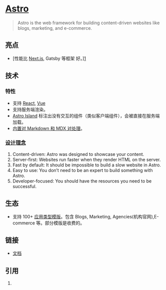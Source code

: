 # [Astro](https://astro.build/)
> Astro is the web framework for building content-driven websites like blogs, marketing, and e-commerce.

## 亮点
* [性能比 [Next.js](./next.md), Gatsby 等框架 好。][1]

## 技术
### 特性
* 支持 [React](../../frontend/content/react.md), [Vue](../../frontend/content/vue.md)
* 支持服务端渲染。
* [Astro Island](https://docs.astro.build/zh-cn/concepts/islands/) 标注出没有交互的组件（类似客户端组件），会被直接在服务端加载。
* [内置对 Markdown 和 MDX 对处理](https://docs.astro.build/en/guides/markdown-content/)。

### [设计理念](https://docs.astro.build/en/concepts/why-astro/#design-principles)
1. Content-driven: Astro was designed to showcase your content.
2. Server-first: Websites run faster when they render HTML on the server. 
3. Fast by default: It should be impossible to build a slow website in Astro.
4. Easy to use: You don’t need to be an expert to build something with Astro.
5. Developer-focused: You should have the resources you need to be successful.

## 生态
* 支持 100+ [应用类型模版](https://astro.build/themes/)。包含 Blogs, Marketing, Agencies(机构官网),E-commerce 等。部分模版是收费的。

## 链接
* [文档](https://docs.astro.build/zh-cn/)

## 引用
1. [1]: [Astro](https://astro.build/)
